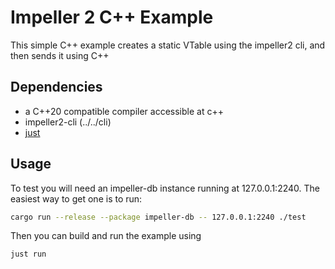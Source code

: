# Impeller 2 C++ Example
This simple C++ example creates a static VTable using the impeller2 cli, and then sends it using C++

## Dependencies

- a C++20 compatible compiler accessible at c++
- impeller2-cli (../../cli)
- [just]()

## Usage 

To test you will need an impeller-db instance running at 127.0.0.1:2240. The easiest way to get one is to run:

```sh
cargo run --release --package impeller-db -- 127.0.0.1:2240 ./test
```

Then you can build and run the example using

```sh
just run
```
